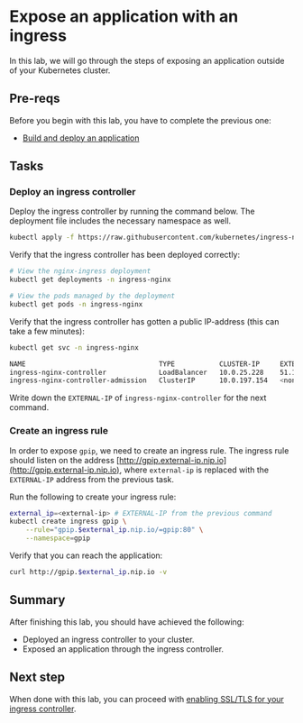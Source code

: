 # Expose an application with an ingress

In this lab, we will go through the steps of exposing an application outside of your Kubernetes cluster.

## Pre-reqs

Before you begin with this lab, you have to complete the previous one:

* [Build and deploy an application](./01-deploy-application.md)

## Tasks

### Deploy an ingress controller

Deploy the ingress controller by running the command below. The deployment file includes the necessary namespace as well.

```bash
kubectl apply -f https://raw.githubusercontent.com/kubernetes/ingress-nginx/controller-v0.44.0/deploy/static/provider/cloud/deploy.yaml
```

Verify that the ingress controller has been deployed correctly:

```bash
# View the nginx-ingress deployment
kubectl get deployments -n ingress-nginx

# View the pods managed by the deployment
kubectl get pods -n ingress-nginx
```

Verify that the ingress controller has gotten a public IP-address (this can take a few minutes):

```bash
kubectl get svc -n ingress-nginx

NAME                                 TYPE           CLUSTER-IP     EXTERNAL-IP     PORT(S)                      AGE
ingress-nginx-controller             LoadBalancer   10.0.25.228    51.124.87.220   80:30880/TCP,443:32491/TCP   7m34s
ingress-nginx-controller-admission   ClusterIP      10.0.197.154   <none>          443/TCP                      7m34s
```

Write down the `EXTERNAL-IP` of `ingress-nginx-controller` for the next command.

### Create an ingress rule

In order to expose `gpip`, we need to create an ingress rule. The ingress rule should listen on the address [http://gpip.external-ip.nip.io](http://gpip.external-ip.nip.io), where `external-ip` is replaced with the `EXTERNAL-IP` address from the previous task.

Run the following to create your ingress rule:

```bash
external_ip=<external-ip> # EXTERNAL-IP from the previous command
kubectl create ingress gpip \
    --rule="gpip.$external_ip.nip.io/=gpip:80" \
    --namespace=gpip
```

Verify that you can reach the application:

```bash
curl http://gpip.$external_ip.nip.io -v
```

## Summary

After finishing this lab, you should have achieved the following:

* Deployed an ingress controller to your cluster.
* Exposed an application through the ingress controller.

## Next step

When done with this lab, you can proceed with [enabling SSL/TLS for your ingress controller](./03-secure-ingress.md).
